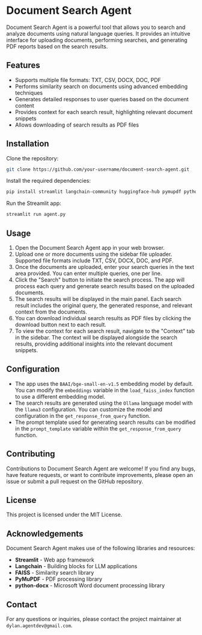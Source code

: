 # Document Search Agent

Document Search Agent is a powerful tool that allows you to search and analyze documents using natural language queries. It provides an intuitive interface for uploading documents, performing searches, and generating PDF reports based on the search results.

## Features

- Supports multiple file formats: TXT, CSV, DOCX, DOC, PDF
- Performs similarity search on documents using advanced embedding techniques
- Generates detailed responses to user queries based on the document content
- Provides context for each search result, highlighting relevant document snippets
- Allows downloading of search results as PDF files


## Installation

Clone the repository:

```bash
git clone https://github.com/your-username/document-search-agent.git
```
Install the required dependencies:
```bash
pip install streamlit langchain-community huggingface-hub pymupdf python-docx
```
Run the Streamlit app:
```bash
streamlit run agent.py
```

## Usage
1. Open the Document Search Agent app in your web browser.
2. Upload one or more documents using the sidebar file uploader. Supported file formats include TXT, CSV, DOCX, DOC, and PDF.
3. Once the documents are uploaded, enter your search queries in the text area provided. You can enter multiple queries, one per line.
4. Click the "Search" button to initiate the search process. The app will process each query and generate search results based on the uploaded documents.
5. The search results will be displayed in the main panel. Each search result includes the original query, the generated response, and relevant context from the documents.
6. You can download individual search results as PDF files by clicking the download button next to each result.
7. To view the context for each search result, navigate to the "Context" tab in the sidebar. The context will be displayed alongside the search results, providing additional insights into the relevant document snippets.

## Configuration

- The app uses the `BAAI/bge-small-en-v1.5` embedding model by default. You can modify the `embeddings` variable in the `load_faiss_index` function to use a different embedding model.
- The search results are generated using the `Ollama` language model with the `llama3` configuration. You can customize the model and configuration in the `get_response_from_query` function.
- The prompt template used for generating search results can be modified in the `prompt_template` variable within the `get_response_from_query` function.

## Contributing

Contributions to Document Search Agent are welcome! If you find any bugs, have feature requests, or want to contribute improvements, please open an issue or submit a pull request on the GitHub repository.

## License

This project is licensed under the MIT License.

## Acknowledgements

Document Search Agent makes use of the following libraries and resources:

- **Streamlit** - Web app framework
- **Langchain** - Building blocks for LLM applications
- **FAISS** - Similarity search library
- **PyMuPDF** - PDF processing library
- **python-docx** - Microsoft Word document processing library

## Contact

For any questions or inquiries, please contact the project maintainer at `dylan.agentdev@gmail.com`.




